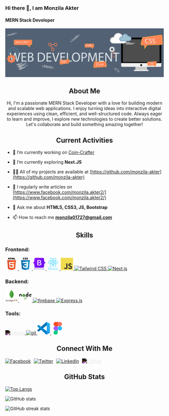 ### Hi there 👋, I am Monzila Akter
#### MERN Stack Developer
![MERN Stack Developer](https://github.com/monzila-akter/monzila-akter/blob/main/web%20development.gif)

<h2 align="center">About Me</h2>

<P align="center">Hi, I'm a passionate MERN Stack Developer with a love for building modern and scalable web applications. I enjoy turning ideas into interactive digital experiences using clean, efficient, and well-structured code. Always eager to learn and improve, I explore new technologies to create better solutions. Let's collaborate and build something amazing together! </P>

<h2 align="center">Current Activities</h2>

- 🔭 I’m currently working on [Coin-Crafter](https://github.com/monzila-akter/coin-crafter-client)

- 🌱 I’m currently exploring **Next.JS**

- 👨‍💻 All of my projects are available at [https://github.com/monzila-akter](https://github.com/monzila-akter)

- 📝 I regularly write articles on [https://www.facebook.com/monzila.akter2/](https://www.facebook.com/monzila.akter2/)

- 💬 Ask me about **HTML5, CSS3, JS, Bootstrap**

- 📫 How to reach me **monzila01727@gmail.com**

<h2 align="center">Skills</h2>

<h3 align="left">Frontend:</h3>
<p align="left" display="flex">
  <a href="https://www.w3.org/html/" target="_blank"> 
  <img src="https://raw.githubusercontent.com/devicons/devicon/master/icons/html5/html5-original-wordmark.svg" alt="HTML5" width="40" height="40"/> 
</a>
<a href="https://developer.mozilla.org/en-US/docs/Web/CSS" target="_blank"> 
  <img src="https://raw.githubusercontent.com/devicons/devicon/master/icons/css3/css3-original-wordmark.svg" alt="CSS3" width="40" height="40"/> 
</a>
 <a href="https://getbootstrap.com/" target="_blank"> 
  <img src="https://raw.githubusercontent.com/devicons/devicon/master/icons/bootstrap/bootstrap-original-wordmark.svg" alt="Bootstrap" width="40" height="40"/> 
</a>
  <a href="https://reactjs.org/" target="_blank"> <img src="https://raw.githubusercontent.com/devicons/devicon/master/icons/react/react-original-wordmark.svg" alt="react" width="40" height="40"/> </a> 
  <a href="https://developer.mozilla.org/en-US/docs/Web/JavaScript" target="_blank"> 
  <img src="https://raw.githubusercontent.com/devicons/devicon/master/icons/javascript/javascript-original.svg" alt="JavaScript" width="40" height="40"/> 
</a>
<a href="https://tailwindcss.com/" target="_blank"> 
  <img src="https://upload.wikimedia.org/wikipedia/commons/d/d5/Tailwind_CSS_Logo.svg" alt="Tailwind CSS" width="40" height="40"/> 
</a>
<a href="https://nextjs.org/" target="_blank"> 
  <img src="https://cdn.jsdelivr.net/gh/devicons/devicon/icons/nextjs/nextjs-original.svg" alt="Next.js" width="40" height="40"/> 
</a>
</p>

<h3 align="left">Backend:</h3>
<p align="left"> 
<a href="https://www.mongodb.com/" target="_blank"> <img src="https://raw.githubusercontent.com/devicons/devicon/master/icons/mongodb/mongodb-original-wordmark.svg" alt="mongodb" width="40" height="40"/> </a> 
<a href="https://nodejs.org" target="_blank"> <img src="https://raw.githubusercontent.com/devicons/devicon/master/icons/nodejs/nodejs-original-wordmark.svg" alt="nodejs" width="40" height="40"/> </a>
<a href="https://firebase.google.com/" target="_blank"> <img src="https://www.vectorlogo.zone/logos/firebase/firebase-icon.svg" alt="firebase" width="40" height="40"/> </a> 
<a href="https://expressjs.com/" target="_blank"> 
  <img src="https://upload.wikimedia.org/wikipedia/commons/6/64/Expressjs.png" alt="Express.js" width="80" height="40"/> 
</a>
</p>

<h3>Tools:</h3>
<p display="flex" items="center">
<a href="https://github.com/" target="_blank"> 
  <img src="https://github.com/github.png" alt="GitHub" width="40" height="40" style="filter: invert(1);"/> 
</a>
<a href="https://git-scm.com/" target="_blank"> <img src="https://www.vectorlogo.zone/logos/git-scm/git-scm-icon.svg" alt="git" width="40" height="40"/> </a> 
<a href="https://code.visualstudio.com/" target="_blank"> 
  <img src="https://raw.githubusercontent.com/devicons/devicon/master/icons/vscode/vscode-original.svg" alt="VS Code" width="40" height="40"/> 
</a>
<a href="https://www.figma.com/" target="_blank"> 
  <img src="https://raw.githubusercontent.com/devicons/devicon/master/icons/figma/figma-original.svg" alt="Figma" width="40" height="40"/> 
</a>  
</p>


<h2 align="center">Connect With Me</h2>
<p style="display: flex; align-items: center; gap: 10px;">
  <a href="https://fb.com/monzila.akter2" target="blank">
    <img align="center" src="https://raw.githubusercontent.com/rahuldkjain/github-profile-readme-generator/master/src/images/icons/Social/facebook.svg" alt="Facebook" height="40" width="40" />
  </a>
  
  <a href="https://twitter.com/monzila-akter" target="blank">
    <img align="center" src="https://raw.githubusercontent.com/rahuldkjain/github-profile-readme-generator/master/src/images/icons/Social/twitter.svg" alt="Twitter" height="40" width="40" />
  </a>
  
  <a href="https://linkedin.com/in/monzila-akter-1446291b4" target="blank">
    <img align="center" src="https://raw.githubusercontent.com/rahuldkjain/github-profile-readme-generator/master/src/images/icons/Social/linked-in-alt.svg" alt="LinkedIn" height="40" width="40" />
  </a>
  
  <a href="https://github.com/monzila-akter" target="_blank"> 
    <img align="center" src="https://github.com/github.png" alt="GitHub" width="40" height="40" style="filter: invert(1);"/>
  </a>
</p>

<h2 align="center">GitHub Stats</h2>

[![Top Langs](https://github-readme-stats.vercel.app/api/top-langs/?username=monzila-akter)](https://github.com/anuraghazra/github-readme-stats)

![GitHub stats](https://github-readme-stats.vercel.app/api?username=monzila-akter&show_icons=true)  

![GitHub streak stats](https://github-readme-streak-stats.herokuapp.com/?user=monzila-akter)  

